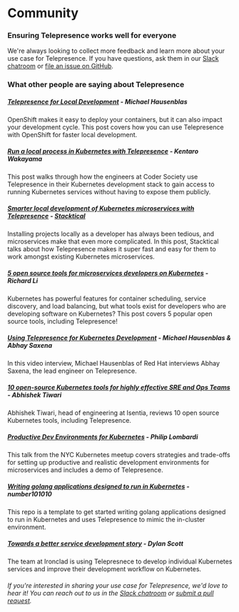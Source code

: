 # Community

### Ensuring Telepresence works well for everyone

We're always looking to collect more feedback and learn more about your use case for Telepresence. If you have questions, ask them in our [Slack chatroom](https://a8r.io/slack) or [file an issue on GitHub](https://github.com/telepresenceio/telepresence/issues/new).

### What other people are saying about Telepresence

##### [Telepresence for Local Development](https://blog.openshift.com/telepresence-local-development/) - Michael Hausenblas
OpenShift makes it easy to deploy your containers, but it can also impact your development cycle. This post covers how you can use Telepresence with OpenShift for faster local development.

##### [Run a local process in Kubernetes with Telepresence](https://blog.codersociety.com/run-a-local-process-in-kubernetes-with-telepresence-dc16bd593b52) - Kentaro Wakayama
This post walks through how the engineers at Coder Society use Telepresence in their Kubernetes development stack to gain access to running Kubernetes services without having to expose them publicly.

##### [Smarter local development of Kubernetes microservices with Telepresence](http://blog.stacktical.com/cloud-computing/2017/09/27/telepresence-kubernes-development.html) - [Stacktical](https://stacktical.com)
Installing projects locally as a developer has always been tedious, and microservices make that even more complicated. In this post, Stacktical talks about how Telepresence makes it super fast and easy for them to work amongst existing Kubernetes microservices.

##### [5 open source tools for microservices developers on Kubernetes](https://hackernoon.com/5-open-source-tools-for-microservices-developers-on-kubernetes-4fac73c2c6ee) - Richard Li
Kubernetes has powerful features for container scheduling, service discovery, and load balancing, but what tools exist for developers who are developing software on Kubernetes? This post covers 5 popular open source tools, including Telepresence!

##### [Using Telepresence for Kubernetes Development](https://youtu.be/G8fA_JssUG8) - Michael Hausenblas & Abhay Saxena
In this video interview, Michael Hausenblas of Red Hat interviews Abhay Saxena, the lead engineer on Telepresence.

##### [10 open-source Kubernetes tools for highly effective SRE and Ops Teams](https://abhishek-tiwari.com/10-open-source-tools-for-highly-effective-kubernetes-sre-and-ops-teams/) - Abhishek Tiwari
Abhishek Tiwari, head of engineering at Isentia, reviews 10 open source Kubernetes tools, including Telepresence.

##### [Productive Dev Environments for Kubernetes](https://youtu.be/4cct9JgItYQ) - Philip Lombardi
This talk from the NYC Kubernetes meetup covers strategies and trade-offs for setting up productive and realistic development environments for microservices and includes a demo of Telepresence.

##### [Writing golang applications designed to run in Kubernetes](https://github.com/number101010/go-kubernetes-vscode-dev) - number101010
This repo is a template to get started writing golang applications designed to run in Kubernetes and uses Telepresence to mimic the in-cluster environment.

##### [Towards a better service development story](https://blog.ironcladapp.com/towards-a-better-service-development-story-bae19a9b3c5a) - Dylan Scott
The team at Ironclad is using Telepresnece to develop individual Kubernetes services and improve their development workflow on Kubernetes. 

###### If you're interested in sharing your use case for Telepresence, we'd love to hear it! You can reach out to us in the [Slack chatroom](https://a8r.io/slack) or [submit a pull request](https://github.com/telepresenceio/telepresence/pulls).
